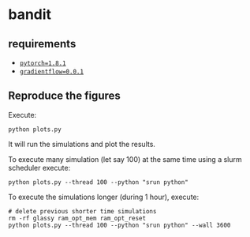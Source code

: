 # bandit

## requirements

- [`pytorch=1.8.1`](https://github.com/pytorch/pytorch/releases/tag/v1.8.1)
- [`gradientflow=0.0.1`](https://github.com/mariogeiger/gradientflow/releases/tag/0.0.1)

## Reproduce the figures

Execute:
```
python plots.py
```

It will run the simulations and plot the results.

To execute many simulation (let say 100) at the same time using a slurm scheduler execute:
```
python plots.py --thread 100 --python "srun python"
```

To execute the simulations longer (during 1 hour), execute:
```
# delete previous shorter time simulations
rm -rf glassy ram_opt_mem ram_opt_reset
python plots.py --thread 100 --python "srun python" --wall 3600
```
